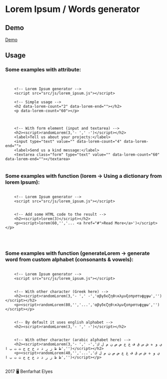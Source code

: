 # Lorem Ipsum / Words generator

## Demo

[Demo](https://benfarhat.github.io/lorem-ipsum-generator/)

## Usage
### Some examples with attribute:

```
 
    
    <!-- Lorem Ipsum generator -->
    <script src="src/js/lorem_ipsum.js"></script>

    <!-- Simple usage -->
    <h2 data-lorem-count="2" data-lorem-end=""></h2>
    <p data-lorem-count="60"></p>
    

    
    <!-- With form element (input and textarea) -->
    <h2><script>randomLorem(3,'- ',' -')</script></h2>
    <label>Tell us about your projects:</label>
    <input type="text" value="" data-lorem-count="4" data-lorem-end="">
    <label>Send us a kind message:</label>
    <textarea class="form" type="text" value="" data-lorem-count="60" data-lorem-end=""></textarea>   
     
```

### Some examples with function (lorem -> Using a dictionary from lorem Ipsum):

```

    <!-- Lorem Ipsum generator -->
    <script src="src/js/lorem_ipsum.js"></script>

    
    <!-- Add some HTML code to the result -->
    <h2><script>lorem(3)</script></h2>
    <p><script>lorem(60,'','... <a href="#">Read More</a>')</script></p> 

    
     
```

### Some examples with function (generateLorem -> generate word from custom alphabet (consonants & vowels):

```
    
    <!-- Lorem Ipsum generator -->
    <script src="src/js/lorem_ipsum.js"></script>

    
    <!-- With other character (Greek here) -->
    <h2><script>randomLorem(3,'- ',' -','αβγδϵζηθικλμνξοπρστυϕχψω','')</script></h2>
    <p><script>randomLorem(80,'','...','αβγδϵζηθικλμνξοπρστυϕχψω','')</script></p> 
    
    
    <!-- By default it uses english alphabet -->
    <h2><script>randomLorem(3,'- ',' -')</script></h2>
    
    
    <!-- With other character (arabic alphabet here) -->
    <h2><script>randomLorem(3,'- ',' -','ي و ه ش س ق ف غ ع ض ص ن م ل ك ظ ط ز ر ذ د خ ح ج ث ت ب ا','')</script></h2>
    <p><script>randomLorem(40,'','...','ي و ه ش س ق ف غ ع ض ص ن م ل ك ظ ط ز ر ذ د خ ح ج ث ت ب ا','')</script></p>
     
```

2017 🖥 Benfarhat Elyes
